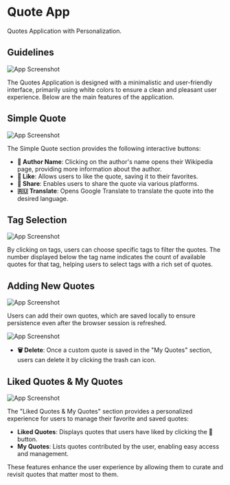 # Quote App

Quotes Application with Personalization.

## Guidelines

![App Screenshot](https://i.ibb.co/SXmKD33/photo-2024-07-17-19-29-02.jpg)

The Quotes Application is designed with a minimalistic and user-friendly interface, primarily using white colors to ensure a clean and pleasant user experience. Below are the main features of the application.

## Simple Quote

![App Screenshot](https://i.ibb.co/1ZP6TWx/photo-2024-07-17-19-29-05.jpg)

The Simple Quote section provides the following interactive buttons:

- **👤 Author Name**: Clicking on the author's name opens their Wikipedia page, providing more information about the author.
- **🤍 Like**: Allows users to like the quote, saving it to their favorites.
- **🔗 Share**: Enables users to share the quote via various platforms.
- **🇷🇺 Translate**: Opens Google Translate to translate the quote into the desired language.

## Tag Selection

![App Screenshot](https://i.ibb.co/DWyhgXQ/image-2024-07-17-19-23-46.png)

By clicking on tags, users can choose specific tags to filter the quotes. The number displayed below the tag name indicates the count of available quotes for that tag, helping users to select tags with a rich set of quotes.

## Adding New Quotes

![App Screenshot](https://i.ibb.co/HtM6H7Y/image.png)

Users can add their own quotes, which are saved locally to ensure persistence even after the browser session is refreshed.

![App Screenshot](https://i.ibb.co/mcVvh49/image.png)

- **🗑️ Delete**: Once a custom quote is saved in the "My Quotes" section, users can delete it by clicking the trash can icon.

## Liked Quotes & My Quotes

![App Screenshot](https://i.ibb.co/d7fm8P8/photo-2024-07-17-19-29-11.jpg)

The "Liked Quotes & My Quotes" section provides a personalized experience for users to manage their favorite and saved quotes:

- **Liked Quotes**: Displays quotes that users have liked by clicking the 🤍 button.
- **My Quotes**: Lists quotes contributed by the user, enabling easy access and management.

These features enhance the user experience by allowing them to curate and revisit quotes that matter most to them.
